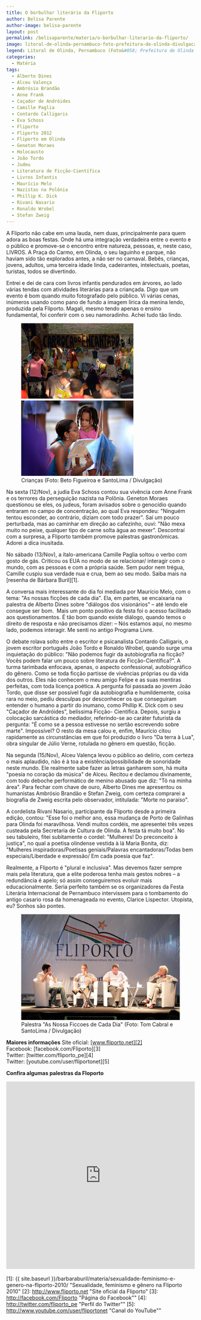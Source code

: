 ```yaml
---
title: O borbulhar literário da Fliporto
author: Belisa Parente
author-image: belisa-parente
layout: post
permalink: /belisaparente/materia/o-borbulhar-literario-da-fliporto/
image: litoral-de-olinda-pernambuco-foto-prefeitura-de-olinda-divulgacao.jpg
legend: Litoral de Olinda, Pernambuco (Foto&#058; Prefeitura de Olinda / Divulgação)
categories:
  - Matéria
tags:
  - Alberto Dines
  - Alceu Valença
  - Ambrósio Brandão
  - Anne Frank
  - Caçador de Andróides
  - Camille Paglia
  - Contardo Calligaris
  - Eva Schoss
  - Fliporto
  - Fliporto 2012
  - Fliporto em Olinda
  - Geneton Moraes
  - Holocausto
  - João Tordo
  - Judeu
  - Literatura de Ficção-Científica
  - Livros Infantis
  - Maurício Melo
  - Nazistas na Polônia
  - Phillip K. Dick
  - Rivani Nasario
  - Ronaldo Wrobel
  - Stefan Zweig
---
```

A Fliporto não cabe em uma lauda, nem duas, principalmente para quem adora as boas festas. Onde há uma integração verdadeira entre o evento e o público e promove-se o encontro entre natureza, pessoas, e, neste caso, LIVROS. A Praça do Carmo, em Olinda, o seu laguinho e parque, não haviam sido tão explorados antes, a não ser no carnaval. Bebês, crianças, jovens, adultos, uma terceira idade linda, cadeirantes, intelectuais, poetas, turistas, todos se divertindo.

Entrei e dei de cara com livros infantis pendurados em árvores, ao lado várias tendas com atividades literárias para a criançada. Digo que um evento é bom quando muito fotografado pelo público. Vi várias cenas, inúmeros usando como pano de fundo a imagem lírica da menina lendo, produzida pela Fliporto. Magali, mesmo tendo apenas o ensino fundamental, foi conferir com o seu namoradinho. Achei tudo tão lindo.

<figure class="figure right figure-50"><img src="https://raw.githubusercontent.com/revistazena/img/master/criancas-foto-beto-figueiroa-e-santolima-divulgacao.jpg" alt="Crianças (Foto: Beto Figueiroa e SantoLima / Divulgação)" title="Crianças (Foto: Beto Figueiroa e SantoLima / Divulgação)" /><figcaption class="legenda">Crianças (Foto: Beto Figueiroa e SantoLima / Divulgação)</figcaption></figure>

Na sexta (12/Nov), a judia Eva Schoss contou sua vivência com Anne Frank e os terrores da perseguição nazista na Polônia. Geneton Moraes questionou se eles, os judeus, foram avisados sobre o genocídio quando entraram no campo de concentração, ao qual Eva respondeu: "Ninguém tentou esconder, ao contrário, diziam com todo prazer". Saí um pouco perturbada, mas ao caminhar em direção ao cafezinho, ouvi: "Não mexa muito no peixe, qualquer tipo de carne solta água ao mexer". Descontraí com a surpresa, a Fliporto também promove palestras gastronômicas. Adorei a dica inusitada.

No sábado (13/Nov), a ítalo-americana Camille Paglia soltou o verbo com gosto de gás. Criticou os EUA no modo de se relacionar/ interagir com o mundo, com as pessoas e com a própria saúde. Sem pudor nem trégua, Camille cuspiu sua verdade nua e crua, bem ao seu modo. Saiba mais na [resenha de Bárbara Buril][1].

A conversa mais interessante do dia foi mediada por Maurício Melo, com o tema: "As nossas ficções de cada dia". Ela, em partes, se encaixaria na palestra de Alberto Dines sobre "diálogos dos visionários" – até lendo ele consegue ser bom.  Mais um ponto positivo da festa foi o acesso facilitado aos questionamentos. É tão bom quando existe diálogo, quando temos o direito de resposta e não precisamos dizer: – Nós estamos aqui, no mesmo lado, podemos interagir. Me senti no antigo Programa Livre.

O debate rolava solto entre o escritor e psicanalista Contardo Calligaris, o jovem escritor português João Tordo e Ronaldo Wrobel, quando surge uma inquietação do público: "Não podemos fugir da autobiografia na ficção? Vocês podem falar um pouco sobre literatura de Ficção-Científica?". A turma tarimbada enfocava, apenas, o aspecto confessional, autobiográfico do gênero. Como se toda ficção partisse de vivências próprias ou da vida dos outros. Eles não conhecem o meu amigo Felipe e as suas mentiras perfeitas, com toda licença poética. A pergunta foi passada ao jovem João Tordo, que disse ser possível fugir da autobiografia e humildemente, coisa rara no meio, pediu desculpas por desconhecer os que conseguiram entender o humano a partir do inumano, como Phillip K. Dick com o seu "Caçador de Andróides", belíssima Ficção- Científica. Depois, surgiu a colocação sarcástica do mediador, referindo-se ao caráter futurista da pergunta: "É como se a pessoa estivesse no sertão escrevendo sobre marte". Impossível? O resto da mesa calou e, enfim, Maurício citou rapidamente as circunstâncias em que foi produzido o livro "Da terra à Lua", obra singular de Júlio Verne, rotulada no gênero em questão, ficção.

Na segunda (15/Nov), Alceu Valença levou o público ao delírio, com certeza o mais aplaudido, não é à toa a existência/possibilidade de sonoridade neste mundo. Ele realmente sabe fazer as letras ganharem som, há muita "poesia no coração da música" de Alceu. Recitou e declamou divinamente, com todo deboche performático de menino abusado que diz: "Tô na minha área". Para fechar com chave de ouro, Alberto Dines me apresentou os humanistas Ambrósio Brandão e Stefan Zweig, com certeza comprarei a biografia de Zweig escrita pelo observador, intitulada: "Morte no paraíso".

A cordelista Rivani Nasario, participante da Fliporto desde a primeira edição, contou: "Esse foi o melhor ano, essa mudança de Porto de Galinhas para Olinda foi maravilhosa. Vendi muitos cordéis, me apresentei três vezes custeada pela Secretaria de Cultura de Olinda. A festa tá muito boa". No seu tabuleiro, fitei subitamente o cordel: "Mulheres! Do preconceito à justiça", no qual a poetisa olindense vestida à lá Maria Bonita, diz: "Mulheres inspiradoras/Poetisas geniais/Palavras encantadoras/Todas bem especiais/Liberdade e expressão/ Em cada poesia que faz".

Realmente, a Fliporto é "plural e inclusiva". Mas devemos fazer sempre mais pela literatura, que a elite poderosa tenha mais gestos nobres – a redundância é apelo; só assim conseguiremos evoluir mais educacionalmente. Seria perfeito também se os organizadores da Festa Literária Internacional de Pernambuco intervissem para o tombamento do antigo casario rosa da homenageada no evento, Clarice Lispector. Utopista, eu? Sonhos são pontes.

<figure><img src="https://raw.githubusercontent.com/revistazena/img/master/palestra-as-nossa-ficcoes-de-cada-dia-foto-tom-cabral-e-santolima-divulgacao.jpg" alt="Palestra 'As Nossa Ficcoes de Cada Dia' (Foto: Tom Cabral e SantoLima / Divulgação)" title="Palestra 'As Nossa Ficcoes de Cada Dia' (Foto: Tom Cabral e SantoLima / Divulgação)" /><figcaption class="legenda">Palestra "As Nossa Ficcoes de Cada Dia" (Foto: Tom Cabral e SantoLima / Divulgação)</figcaption></figure>


**Maiores informações** 
Site oficial: [www.fliporto.net][2] <br>
Facebook: [facebook.com/Fliporto][3] <br>
Twitter: [twitter.com/fliporto_pe][4] <br>
Twitter: [youtube.com/user/fliportonet][5] <br>

**Confira algumas palestras da Floporto**
<iframe width="100%" height="500px" src="https://www.youtube.com/embed/aIFkXhlKOmE?list=PLBBB87E2B98ECB394" frameborder="0" allowfullscreen></iframe>

[1]: {{ site.baseurl }}/barbaraburil/materia/sexualidade-feminismo-e-genero-na-fliporto-2010/ "Sexualidade, feminismo e gênero na Fliporto 2010"
[2]: http://www.fliporto.net "Site oficial da Fliporto"
[3]: http://facebook.com/Fliporto "Página do Facebook""
[4]: http://twitter.com/fliporto_pe "Perfil do Twitter""
[5]: http://www.youtube.com/user/fliportonet "Canal do YouTube""
